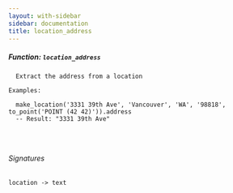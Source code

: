 ```yaml
---
layout: with-sidebar
sidebar: documentation
title: location_address
---
```


##### Function: `location_address`
```
  Extract the address from a location

Examples:

  make_location('3331 39th Ave', 'Vancouver', 'WA', '98818', to_point('POINT (42 42)')).address
  -- Result: "3331 39th Ave"




```

###### Signatures
    location -> text

